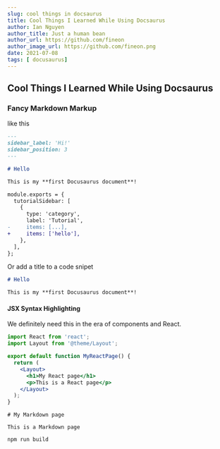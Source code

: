 ```yaml
---
slug: cool things in docsaurus
title: Cool Things I Learned While Using Docsaurus
author: Ian Nguyen
author_title: Just a human bean
author_url: https://github.com/fineon
author_image_url: https://github.com/fineon.png
date: 2021-07-08 
tags: [ docusaurus]
---
```


## Cool Things I Learned While Using Docsaurus

### Fancy Markdown Markup

like this

```md title="docs/hello.md" {1-4}
---
sidebar_label: 'Hi!'
sidebar_position: 3
---

# Hello

This is my **first Docusaurus document**!
```

```diff title="sidebars.js"
module.exports = {
  tutorialSidebar: [
    {
      type: 'category',
      label: 'Tutorial',
-     items: [...],
+     items: ['hello'],
    },
  ],
};
```

Or add a title to a code snipet 

```md title="docs/hello.md"
# Hello

This is my **first Docusaurus document**!
```
#### JSX Syntax Highlighting 

We definitely need this in the era of components and React. 

```jsx title="src/pages/my-react-page.js"
import React from 'react';
import Layout from '@theme/Layout';

export default function MyReactPage() {
  return (
    <Layout>
      <h1>My React page</h1>
      <p>This is a React page</p>
    </Layout>
  );
}
```
```mdx title="src/pages/my-markdown-page.md"
# My Markdown page

This is a Markdown page
```

```bash
npm run build
```


